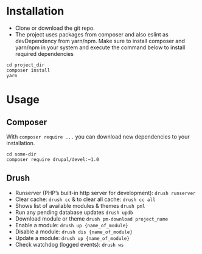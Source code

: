 # Installation
*  Clone or download the git repo.
*  The project uses packages from composer and also eslint as devDependency from yarn/npm. Make sure to install composer and yarn/npm in your system and execute the command below to install required dependencies
```
cd project_dir
composer install
yarn
```
# Usage
## Composer

With `composer require ...` you can download new dependencies to your 
installation.

```
cd some-dir
composer require drupal/devel:~1.0
```
## Drush
- Runserver (PHP’s built-in http server for development): `drush runserver`
- Clear cache: `drush cc` & to clear all cache: `drush cc all`
- Shows list of available modules & themes `drush pml`
- Run any pending database updates `drush updb`
- Download  module or theme `drush pm-download project_name`
- Enable a module: `drush up {name_of_module}`
- Disable a module: `drush dis {name_of_module}`
- Update a module: `drush up {name_of_module}`
- Check watchdog (logged events): `drush ws`

